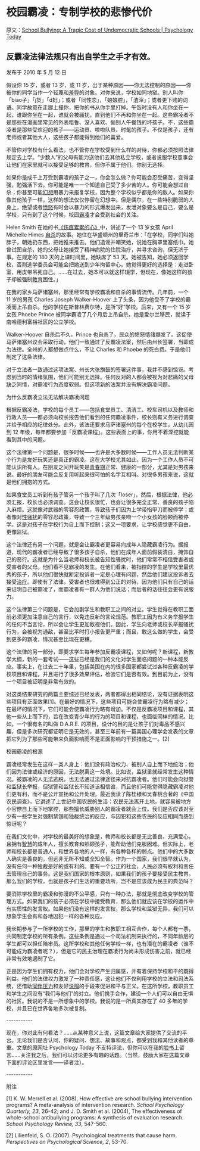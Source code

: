# 校园霸凌：专制学校的悲惨代价

原文：[School Bullying: A Tragic Cost of Undemocratic Schools | Psychology Today](https://www.psychologytoday.com/us/blog/freedom-to-learn/201005/school-bullying-a-tragic-cost-of-undemocratic-schools)

## 反霸凌法律法规只有出自学生之手才有效。

发布于 2010 年 5 月 12 日

假设你 15 岁，或者 13 岁，或 11 岁，出于某种原因——你无法控制的原因——你被你的同学当作一个轻蔑和[羞辱](https://www.psychologytoday.com/us/basics/embarrassment)的对象。对你来说，学校如同地狱。别人叫你「biao子」「j货」「d妇」；或者「同性恋」，「娘娘腔」，「渣滓」；或者更下贱的词语。同学故意在走廊上撞你，把你的书从你手里打掉。午饭时没有人和你坐在一起，谁跟你坐在一起，谁就会被骚扰，直到他们不再和你坐在一起。这些霸凌者不是那些在漫画里常见的外表粗鲁、没人喜欢、偷别人午餐钱的坏孩子。不，这些霸凌者是那些受欢迎的孩子——运动员、啦啦队员、时髦的孩子。不仅是孩子，还有老师或者其他大人，这些孩子都能得到他们的喜爱。

不管你对学校有什么看法，也不管你在学校受到什么样的对待，你都必须按照法律规定去上学。“少数人”的父母有能力送他们去其他私立学校，或者说服学校董事会让他们在家里就可以接受足够的教育，但你不属于他们。你别无选择。

如果你是成千上万受到霸凌的孩子之一，你会怎么做？你可能会忍受痛苦，变得坚强，勉强活下去。你可能是唯一一个知道自己受了多少苦的人。你可能会想过自杀；你甚至可能[幻想](https://www.psychologytoday.com/us/basics/fantasies)用暴力来报复学校，因为整个学校似乎都是你的敌人。如果你像其他孩子一样，这样的想法仅仅停留在幻想中。但是偶尔，在一些特别脆弱的人身上，绝望或者[愤怒](https://www.psychologytoday.com/us/basics/anger)有时会以暴力的形式爆发出来，发泄对象要么是自己，要么是学校，只有到了这个时候，校园[霸凌](https://www.psychologytoday.com/us/basics/bullying)才会受到社会的关注。

Helen Smith 在她的书[《伤痕累累的心》](http://www.violentkids.com/)中，讲述了一个 13 岁女孩 April Michelle Himes [自杀](https://www.psychologytoday.com/us/basics/suicide)的故事。她住在华盛顿州的里奇兰市：「在学校，同学们叫她胖子，朝她扔东西，把她推来推去。他们造谣并嘲笑她，说她在胸罩里塞纸巾。她曾试图自杀，她的父母让她接受了精神病院的住院治疗，并寻求咨询，但无济于事。在规定的 180 天的上课时间里，她缺席了 53 天。她被告知，她必须返回学校，否则逃学委员会可能会把她送到少年拘留中心。她觉得更好的选择是：走进卧室，用皮带吊死自己。……在过去，她本可以就这样辍学，但现在，像她这样的孩子却被强制[教育](https://www.psychologytoday.com/us/basics/education)困住。」

在我的家乡马萨诸塞州，那里经常有学校霸凌和自杀的事情流传。几年前，一个 11 岁的男孩 Charles Joseph Walker-Hoover 上了头条，因为他受不了学校的霸凌而上吊自杀。他的学校在斯普林费尔特，是所“好”学校。后来，又有一个 15 岁女孩 Phoebe Prince 被同学霸凌了几个月后上吊自杀。她是爱尔兰移民，就读于南哈德利富裕社区的公立学校。

Walker-Hoover 自杀后不久，Prince 也自杀了，民众的愤怒情绪爆发了。这促使马萨诸塞州议会采取行动，他们一致通过了反霸凌法案，然后由州长签署，当即成为法律。全州的人都想做点什么，不让 Charles 和 Phoebe 的死白费。于是他们制定了这条法律。

对于立法者一致通过这项法案、州长大张旗鼓的签署这件事，我并不感到惊讶。考虑到当时的情绪氛围，他们可能别无选择。任何反对的人都会被视为对悲痛的父母缺乏同情，对霸凌行为态度软弱。但这项新的法案并没有解决霸凌问题。

为什么反霸凌立法无法解决霸凌问题

根据反霸凌法，学校的每个员工——包括食堂员工、清洁工、校车司机以及教师和行政人员——都必须向校长报告他们看到的任何霸凌事件，校长则有义务进行调查并给予相应的纪律处分。此外，该法还要求马萨诸塞州的每个在校学生，从幼儿园到 12 年级，每年都要参加「反霸凌课程」。这些表面上的事，你用不着深挖就能看到其中的问题。

这个法律第一个问题是，很多时候——也许是大多数时候——工作人员无法判断某个行为是友好玩笑还是真正的霸凌。这在大学校尤其如此，因为一个工作人员不可能认识所有人。在朋友之间开玩笑是[青春期](https://www.psychologytoday.com/us/basics/adolescence)正常、健康的一部分，尤其是对男孩来说。最好的朋友可能会反复用听起来很可怕的名字互相叫。对很多男孩来说，这就是他们拥抱的方式。

如果食堂员工听到有孩子管另一个孩子叫了几次「loser」，然后，根据法律，他必须汇报，校长也必须调查。这会让校长很忙，也会让很多完全正常、善良的孩子陷入麻烦。这就像对武器的零容忍政策，导致孩子们因为上学带指甲刀而被停学；或者像对[性骚扰](https://www.psychologytoday.com/us/basics/sex)的零容忍政策，导致一个三年级男孩亲吻一个小女孩的脸颊而被停学。这是对孩子在学校行为自上而下控制；这又一项要求，让学校感觉更不自由，更像监狱。

这个法律还有另一个问题，就是会让霸凌者更容易向成年人隐藏霸凌行为。据报道，现代的霸凌者已经导致了很多孩子自杀，他们在成年人面前假装清白，掩饰自己的恶行。这就是为什么当老师和校长被告知性骚扰时，他们常常不相信受害者或受害者的父母。他们看不见霸凌的发生。在他们看来，被指控的学生是学校里最优秀的孩子，所以他们很快就断定投诉者一定是心理有问题，然后他们建议投诉者去接受[治疗](https://www.psychologytoday.com/us/basics/therapy)。即使有了法律，受害者也很难得到公正的对待，因为他们只有自己的话来证明自己被霸凌了，而霸凌者有一群人为他们说话；而后者的话往往会更有说服力。

这个法律第三个问题是，它会加剧学生和教职工之间的对立。学生觉得在教职工面前必须更加注意自己的言行，以免违反新的言论规范。教职工因为有义务举报学生的任何不当言论，所以会让学生更加敌视他们。因此，学生向老师或校长举报骚扰行为，会被视为通敌，甚至比平时打小报告更严重；而且，敢这么做的学生，会受到更多的霸凌，情况甚至比现在更糟。

这个法律的另一部分，即要求学生每年参加反霸凌课程，又如何呢？新课程，新教学大纲，新的一套考试——这些已经是我们的文化对学生面临问题的一种本能反应。事实上，在过去二十年里，包括美国在内的很多国家都尝试过各种反霸凌的学校项目和课程，并且进行了很多效果评估，检验它们是否有效。到目前为止，没有一个项目被证明是非常有效的。

对这类结果研究的两篇主要综述已经发表，两者都得出相同结论，没有证据表明这些项目有正面效果[1]。在最好的情况下，这些项目可能会使霸凌行为略有减少；在最坏的情况下，它们可能会使霸凌行为略有增加。不仅是反霸凌项目和课程，其他一些从上而下的，旨在改变青少年的行为的项目和课程，也面临同样的情况。比如，一个很有名的叫做 D.A.R.E. 的项目，设计的目的是让孩子们对毒品不感兴趣，但是多次研究都证明它是无效的，甚至三年前有一篇美国心理学会发表的文章把它列为了那些可能带来负面影响而不是正面影响的干预措施之一。[2]

校园霸凌的根源

霸凌经常发生在这样一类人身上：他们没有政治权力、被别人自上而下地统治；他们因为法律或经济的原因，无法脱离这一处境。比如说，监狱里就经常发生这种情况。被霸凌的人无法逃脱，也无法通过法律途径来对抗霸凌者。他们可能会向狱警和监狱长举报，但狱警和监狱长不知道该相信谁，而且他们可能觉得隐藏霸凌对他们更有利，而不是公开宣扬和公开处理。最近我读了陈桂棣和吴春桃合著的《中国农民调查》，它讲述了上世纪中国农民的生活：农民无法离开土地，就容易被地方小官僚自上而下地掌控，那些擅长威胁别人的霸凌者就会上位。我们是否应该对至少有一些学生对强制禁锢和独裁统治的反应，与囚犯和这些农民的反应相同而感到惊讶呢？

在我们文化中，对学校的最美好的想象是，教师和校长都是无比善良、充满爱心，且拥有[智慧](https://www.psychologytoday.com/us/basics/wisdom)的成年人，擅长教育和照顾孩子，能帮助他们克服困难。但实际上，老师和校长都是普通人，和世界各地的人一样，有各种各样的弱点。他们中的大多数人确实是善良的，但远非无所不知或全知全智。作为一个国家，我们很早就认为，没有任何一种独裁是好的或有利的。要有一个公正的社会，人民必须有权利和责任去管理自己的事务。这是我们国家的根本原则，如果我们的孩子要接受民主教育，那么我们的学校，也就是孩子们生活的重要场所，岂不是应该成为民主的典范吗？

要消除学校里的霸凌和弥漫的不公平感，只有一种办法，那就是彻底改变学校的管理方式。如果我们的孩子必须在学校中接受教育，那么他们就应该在学校的运作中有实质性的发言权。如果他们没有这样的发言权，那么学校和监狱无异，我们可以想象学生会有和各地囚犯一样的各种反应。

我长期参与了一所学校的工作，那里的学生和教职工相互合作，每个人都有一票，共同制定学校的所有条例。这些条例是通过一个司法机制来执行的，不同年龄层的学生都可以担任陪审员。这所学校和其他任何学校一样，也有潜在的霸凌者（谁不可能成为霸凌者呢？），但是它的民主治理在霸凌行为尚未形成伤害之前，就已经非常有效地遏制了它。

正是因为学生们拥有权力，他们会对学校产生归属感，并有着保持学校和平的既得利益。他们的法律权力激发了一种责任感，这让他们不仅利用学校的立法和司法系统，还借助[同伴压力](https://www.psychologytoday.com/us/basics/conformity)和友好[说服](https://www.psychologytoday.com/us/basics/persuasion)的手段来促进和平与正义。在这所学校，教职员工和学生之间没有“我们与他们”的对立。他们携手合作，建设一个人们可以自由无惧的社区。我说的不是一所想象中的学校。我说的是一所真实存在了 40 多年的学校，并且已在世界各地多次被复制。

\-----------

现在，你对此有何看法？……从某种意义上说，这篇文章给大家提供了交流的平台。无论我们是否认同，你的疑问、想法、故事和观点，都受到我和其他读者的尊重。文章的原网址 Psychology Today 不支持评论，但你可以在我的[脸书](https://www.facebook.com/peter.gray.3572)上留言……关注我之后，我们可以讨论更多有趣的话题。（当然，鼓励大家在这篇文章下面的评论区里发言——译者注）。

\-----------

附注

[1] K. W. Merrell et al. (2008), How effective are school bullying intervention programs? A meta-analysis of intervention research. *School Psychology Quarterly, 23*, 26-42; and J. D. Smith et al. (2004), The effectiveness of whole-school antibullying programs: A synthesis of evaluation research. *School Psychology Review, 33*, 547-560.

[2] Lilienfeld, S. O. (2007). Psychological treatments that cause harm. *Perspectives on Psychological Science, 2*, 53-70.
